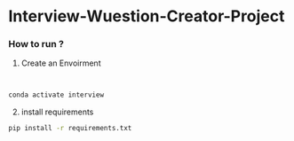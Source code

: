 # Interview-Wuestion-Creator-Project

### How to run ?

1. Create an Envoirment

```bash


conda activate interview
```

2. install requirements

```bash
pip install -r requirements.txt
```
